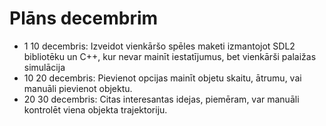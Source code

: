# Plāns decembrim
- 1  10 decembris: Izveidot vienkāršo spēles maketi izmantojot SDL2 bibliotēku un C++, kur nevar mainīt iestatījumus, bet vienkārši palaižas simulācija
- 10  20 decembris: Pievienot opcijas mainīt objetu skaitu, ātrumu, vai manuāli pievienot objektu.
- 20  30 decembris: Citas interesantas idejas, piemēram, var manuāli kontrolēt viena objekta trajektoriju.
